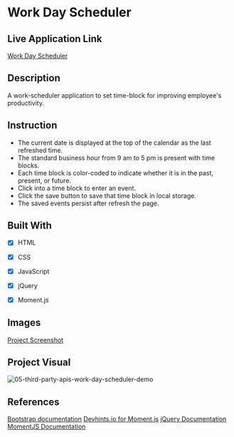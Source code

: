 # Work Day Scheduler


## Live Application Link

[Work Day Scheduler](https://tringuyen1086.github.io/work-scheduler-ultimate/)


## Description
A work-scheduler application to set time-block for improving employee's productivity.


## Instruction
- The current date is displayed at the top of the calendar as the last refreshed time.
- The standard business hour from 9 am to 5 pm is present with time blocks.
- Each time block is color-coded to indicate whether it is in the past, present, or future.
- Click into a time block to enter an event.
- Click the save button to save that time block in local storage.
- The saved events persist after refresh the page.


## Built With
- [x] HTML
- [x] CSS
- [x] JavaScript
- [x] jQuery
- [x] Moment.js


## Images

[Project Screenshot](./assets/launch-page.png)


## Project Visual

![05-third-party-apis-work-day-scheduler-demo](https://user-images.githubusercontent.com/77648727/109749055-cbd15c00-7b8e-11eb-8094-1444b7ff92f4.gif)


## References

[Bootstrap documentation](https://getbootstrap.com/docs/4.3/layout/grid/)
[Devhints.io for Moment.js](https://devhints.io/moment)
[jQuery Documentation](https://learn.jquery.com/using-jquery-core/document-ready/) 
[MomentJS Documentation](https://momentjs.com/)    
 
   
   
